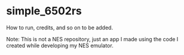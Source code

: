 # simple_6502rs

How to run, credits, and so on to be added.

Note: This is not a NES repository, just an app I made using the code I created while developing my NES emulator.
